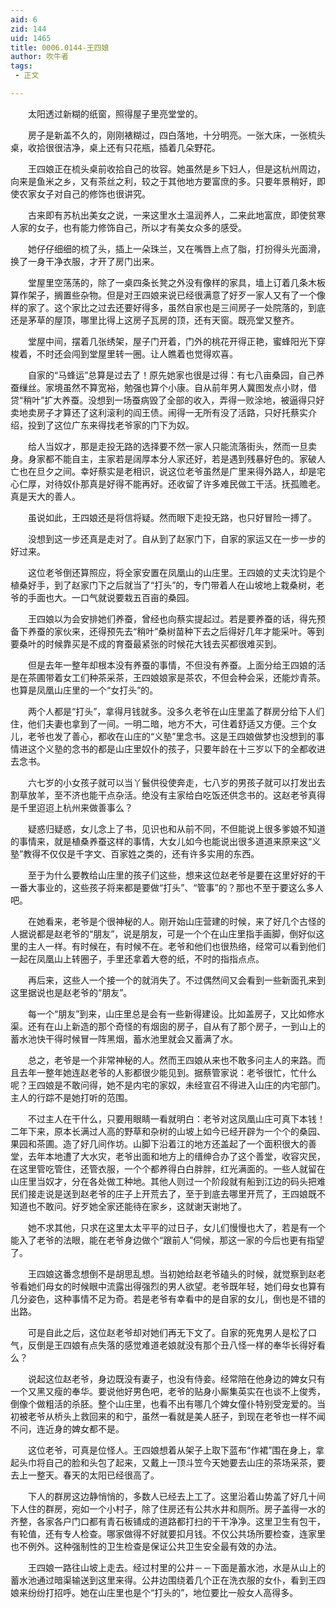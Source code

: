 ```yaml
---
aid: 6
zid: 144
uid: 1465
title: 0006.0144-王四娘
author: 吹牛者
tags: 
 - 正文

---
```




　　太阳透过新糊的纸窗，照得屋子里亮堂堂的。

　　房子是新盖不久的，刚刚裱糊过，四白落地，十分明亮。一张大床，一张梳头桌，收拾很很洁净，桌上还有只花瓶，插着几朵野花。

　　王四娘正在梳头桌前收拾自己的妆容。她虽然是乡下妇人，但是这杭州周边，向来是鱼米之乡，又有茶丝之利，较之于其他地方要富庶的多。只要年景稍好，即使农家女子对自己的修饰也很讲究。

　　古来即有苏杭出美女之说，一来这里水土温润养人，二来此地富庶，即使贫寒人家的女子，也有能力修饰自己，所以才有美女众多的感受。

　　她仔仔细细的梳了头，插上一朵珠兰，又在嘴唇上点了脂，打扮得头光面滑，换了一身干净衣服，才开了房门出来。

　　堂屋里空荡荡的，除了一桌四条长凳之外没有像样的家具，墙上订着几条木板算作架子，搁置些杂物。但是对王四娘来说已经很满意了好歹一家人又有了一个像样的家了。这个家比之过去还要好得多，虽然自家也是三间房子一处院落的，到底还是茅草的屋顶，哪里比得上这房子瓦房的顶，还有天窗。既亮堂又整齐。

　　堂屋中间，摆着几张绣架，屋子门开着，门外的桃花开得正艳，蜜蜂阳光下穿梭着，不时还会闯到堂屋里转一圈。让人瞧着也觉得欢喜。

　　自家的“马蜂运”总算是过去了！原先她家也很是过得：有七八亩桑园，自己养蚕缫丝。家境虽然不算宽裕，勉强也算个小康。自从前年男人冀图发点小财，借贷“稍叶”扩大养蚕。没想到一场蚕病毁了全部的收入，弄得一败涂地，被逼得只好卖地卖房子才算还了这利滚利的阎王债。闹得一无所有没了活路，只好托蔡实介绍，投到了这位广东来得找老爷家的门下为奴。

　　给人当奴才，那是走投无路的选择要不然一家人只能流落街头，然而一旦卖身。身家都不能自主，主家若是阔厚本分人家还好，若是遇到残暴好色的。家破人亡也在旦夕之间。幸好蔡实是老相识，说这位老爷虽然是广里来得外路人，却是宅心仁厚，对待奴仆那真是好得不能再好。还收留了许多难民做工干活。抚孤赡老。真是天大的善人。

　　虽说如此，王四娘还是将信将疑。然而眼下走投无路，也只好冒险一搏了。

　　没想到这一步还真是走对了。自从到了赵家门下，自家的家运又在一步一步的好过来。

　　这位老爷倒还算照应，将全家安置在凤凰山的山庄里。王四娘的丈夫沈钧是个植桑好手，到了赵家门下之后就当了“打头”的，专门带着人在山坡地上栽桑树，老爷的手面也大。一口气就说要栽五百亩的桑园。

　　王四娘以为会安排她们养蚕，曾经也向蔡实提起过。若是要养蚕的话，得先预备下养蚕的家伙来，还得预先去“稍叶”桑树苗种下去之后得好几年才能采叶。等到要桑叶的时候靠买是不成的育蚕最紧张的时候花大钱去买都很难买到。

　　但是去年一整年却根本没有养蚕的事情，不但没有养蚕。上面分给王四娘的活是在茶圃带着女工们种茶采茶，王四娘娘家是茶农，不但会种会采，还能炒青茶。也算是凤凰山庄里的一个“女打头”的。

　　两个人都是“打头”，拿得月钱就多。没多久老爷在山庄里盖了群房分给下人们住，他们夫妻也拿到了一间。一明二暗，地方不大，可住着舒适又方便。三个女儿，老爷也发了善心，都收在山庄的“义塾”里念书。这是王四娘做梦也没想到的事情进这个义塾的念书的都是山庄里奴仆的孩子，只要年龄在十三岁以下的全都收进去念书。

　　六七岁的小女孩子就可以当丫鬟供役使奔走，七八岁的男孩子就可以打发出去割草放羊，至不济也能干点杂活。绝没有主家给白吃饭还供念书的。这赵老爷真得是千里迢迢上杭州来做善事么？

　　疑惑归疑惑，女儿念上了书，见识也和从前不同，不但能说上很多爹娘不知道的事情来，就是植桑养蚕这样的事情，大女儿如今也能说出很多道道来原来这“义塾”教得不仅仅是千字文、百家姓之类的，还有许多实用的东西。

　　至于为什么要教给山庄里的孩子们这些，想来这位赵老爷是要在这里好好的干一番大事业的，这些孩子将来都是要做“打头”、“管事”的？那也不至于要这么多人吧。

　　在她看来，老爷是个很神秘的人。刚开始山庄营建的时候，来了好几个古怪的人据说都是赵老爷的“朋友”，说是朋友，可是一个个在山庄里指手画脚，倒好似这里的主人一样。有时候在，有时候不在。老爷和他们也很热络，经常可以看到他们一起在凤凰山上转圈子，手里还拿着大卷的纸，不时的指指点点。

　　再后来，这些人一个接一个的就消失了。不过偶然间又会看到一些新面孔来到这里据说也是赵老爷的“朋友”。

　　每一个“朋友”到来，山庄里总是会有一些新得建设。比如盖房子，又比如修水渠。还有在山上新造的那个奇怪的有烟囱的房子，自从有了那个房子，一到山上的蓄水池快干得时候冒一阵黑烟，蓄水池里就会又蓄满了水。

　　总之，老爷是一个非常神秘的人。然而王四娘从来也不敢多问主人的来路。而且去年一整年她连赵老爷的人影都很少能见到。据蔡管家说：老爷很忙，忙什么呢？王四娘是不敢问得，她不是内宅的家奴，未经宣召不得进入山庄的内宅部门。主人的行踪不是她打听的范围。

　　不过主人在干什么，只要用眼睛一看就明白：老爷对这凤凰山庄可真下本钱！二年下来，原本长满过人高的野草和杂树的山坡上如今已经开辟为一个个的桑园、果园和茶圃。造了好几间作坊。山脚下沿着江的地方还盖起了一个面积很大的善堂，去年本地遭了大水灾，老爷出面和地方上的缙绅合办了这个善堂，收容灾民，在这里管吃管住，还管衣服，一个个都养得白白胖胖，红光满面的。一些人就留在山庄里当奴才，分在各处做工种地。其他人则过一个阶段就有船到江边的码头把难民们接走说是送到赵老爷的庄子上开荒去了，至于到底去哪里开荒了，王四娘既不知道也不敢问。好歹她全家还能待在家乡，这就谢天谢地了。

　　她不求其他，只求在这里太太平平的过日子，女儿们慢慢也大了，若是有一个能入了老爷的法眼，能在老爷身边做个“跟前人”伺候，那这一家的今后也更有指望了。

　　王四娘这番念想倒不是胡思乱想。当初她给赵老爷磕头的时候，就觉察到赵老爷看她们母女的时候眼中流露出得强烈的男人欲望。老爷既年轻，她们母女也算有几分姿色，这种事情不足为奇。若是老爷有幸看中的是自家的女儿，倒也是不错的出路。

　　可是自此之后，这位赵老爷却对她们再无下文了。自家的死鬼男人是松了口气，反倒是王四娘有点失落的感觉难道老娘就没有那个丑八怪一样的奉华长得好看么？

　　说起这位赵老爷，身边既没有妻子，也没有侍妾。经常陪在他身边的婢女只有一个又黑又瘦的奉华。要说他好男色吧，老爷的贴身小厮集英实在也谈不上俊秀，倒像个做粗活的杀胚。整个山庄里，也看不出有哪几个婢女僮仆特别受宠爱的。当初被老爷从桥头上救回来的和宁，虽然一看就是美人胚子，到现在老爷也一样不闻不问，连近身的婢女都不是。

　　这位老爷，可真是位怪人。王四娘想着从架子上取下蓝布“作裙”围在身上，拿起头巾将自己的脸和头包了起来，又戴上一顶斗笠今天她要去山庄的茶场采茶，要去上一整天。春天的太阳已经很高了。

　　下人的群房这边静悄悄的，多数人已经去上工了。这里沿着山势盖了好几十间下人住的群房，宛如一个小村子，除了住房还有公共水井和厕所。房子盖得一水的齐整，各家各户门口都有青石板铺成的道路都打扫的干干净净。这里卫生有包干，有轮值，还有专人检查。哪家做得不好就要扣月钱。不仅公共场所要检查，连家里也不例外。这种强制性的卫生检查是保证公共卫生安全最有效的办法。

　　王四娘一路往山坡上走去。经过村里的公井－－下面是蓄水池，水是从山上的蓄水池通过暗渠输送到这里来得。公井边围绕着几个正在洗衣服的女仆，看到王四娘来纷纷打招呼。她在山庄里也是个“打头的”，地位要比一般女人高得多。

　　


